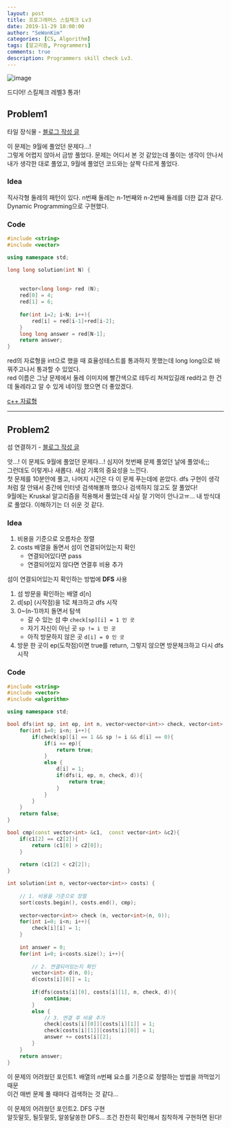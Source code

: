 ```yaml
---
layout: post
title: 프로그래머스 스킬체크 Lv3
date: 2019-11-29 18:00:00
author: "SeWonKim"
categories: [CS, Algorithm]
tags: [알고리즘, Programmers]
comments: true
description: Programmers skill check Lv3.
---
```


![image](https://user-images.githubusercontent.com/30452963/69855023-e783ed80-12cd-11ea-8606-6d1ffcf1af02.png)

드디어! 스킬체크 레벨3 통과! 

## Problem1

타일 장식물 - [블로그 작성 글](https://sewonkimm.github.io/algorithm/2019/09/09/Tile.html)

이 문제는 9월에 풀었던 문제다...!     
그렇게 어렵지 않아서 금방 풀었다. 문제는 어디서 본 것 같았는데 풀이는 생각이 안나서 내가 생각한 대로 풀었고, 9월에 풀었던 코드와는 살짝 다르게 풀었다. 
 

### Idea

직사각형 둘레의 패턴이 있다. n번째 둘레는 n-1번째와 n-2번째 둘레를 더한 값과 같다.     
Dynamic Programming으로 구현했다.


### Code
```cpp
#include <string>
#include <vector>

using namespace std;

long long solution(int N) {
    
    
    vector<long long> red (N);
    red[0] = 4;
    red[1] = 6;
    
    for(int i=2; i<N; i++){
        red[i] = red[i-1]+red[i-2];
    }
    long long answer = red[N-1];    
    return answer;
}
```

red의 자료형을 int으로 했을 때 효율성테스트를 통과하지 못했는데 long long으로 바꿔주고나서 통과할 수 있었다.     
red 이름은 그냥 문제에서 둘레 이미지에 빨간색으로 테두리 쳐져있길래 red라고 한 건데 둘레라고 알 수 있게 네이밍 했으면 더 좋았겠다. 

[c++ 자료형](http://melonicedlatte.com/algorithm/2018/03/04/022437.html)

---

## Problem2

섬 연결하기 - [블로그 작성 글](https://sewonkimm.github.io/algorithm/2019/09/09/ConnectIsland.html)

앗...! 이 문제도 9월에 풀었던 문제다...! 심지어 첫번째 문제 풀었던 날에 풀었네;;;      
그런데도 이렇게나 새롭다. 새삼 기록의 중요성을 느낀다.    
첫 문제를 10분안에 풀고, 나머지 시간은 다 이 문제 푸는데에 쏟았다. dfs 구현이 생각처럼 잘 안돼서 중간에 인터넷 검색해볼까 했으나 검색하지 않고도 잘 풀었다!     
9월에는 Kruskal 알고리즘을 적용해서 풀었는데 사실 잘 기억이 안나고ㅠ... 내 방식대로 풀었다. 이해하기는 더 쉬운 것 같다.


### Idea

1. 비용을 기준으로 오름차순 정렬
2. costs 배열을 돌면서 섬이 연결되어있는지 확인
    - 연결되어있다면 pass
    - 연결되어있지 않다면 연결후 비용 추가

섬이 연결되어있는지 확인하는 방법에 **DFS** 사용

1. 섬 방문을 확인하는 배열 d[n]
2. d[sp] (시작점)을 1로 체크하고 dfs 시작
3. 0~(n-1)까지 돌면서 탐색
    - 갈 수 있는 섬 中 `check[sp][i] = 1 인 곳`
    - 자기 자신이 아닌 곳 `sp != i 인 곳`
    - 아직 방문하지 않은 곳 `d[i] = 0 인 곳`
4. 방문 한 곳이 ep(도착점)이면 true를 return, 그렇지 않으면 방문체크하고 다시 dfs 시작


### Code
```cpp
#include <string>
#include <vector>
#include <algorithm>

using namespace std;

bool dfs(int sp, int ep, int n, vector<vector<int>> check, vector<int> d){
    for(int i=0; i<n; i++){
        if(check[sp][i] == 1 && sp != i && d[i] == 0){
            if(i == ep){
                return true;
            }
            else {
                d[i] = 1;
                if(dfs(i, ep, n, check, d)){
                    return true;
                }
            }
        }
    }
    return false;
}

bool cmp(const vector<int> &c1,  const vector<int> &c2){
    if(c1[2] == c2[2]){
        return (c1[0] > c2[0]);
    }
    
    return (c1[2] < c2[2]);
}

int solution(int n, vector<vector<int>> costs) {
    
    // 1. 비용을 기준으로 정렬
    sort(costs.begin(), costs.end(), cmp);
    
    vector<vector<int>> check (n, vector<int>(n, 0));
    for(int i=0; i<n; i++){
        check[i][i] = 1;
    }
    
    int answer = 0;
    for(int i=0; i<costs.size(); i++){
        
        // 2. 연결되어있는지 확인
        vector<int> d(n, 0);
        d[costs[i][0]] = 1;
        
        if(dfs(costs[i][0], costs[i][1], n, check, d)){
            continue;
        }
        else {
            // 3. 연결 후 비용 추가
            check[costs[i][0]][costs[i][1]] = 1;
            check[costs[i][1]][costs[i][0]] = 1;
            answer += costs[i][2];
        }
    }
    return answer;
}
```

이 문제의 어려웠던 포인트1. 배열의 n번째 요소를 기준으로 정렬하는 방법을 까먹었기 때문     
이건 매번 문제 풀 때마다 검색하는 것 같다...

이 문제의 어려웠던 포인트2. DFS 구현     
알듯말듯, 될듯말듯, 알쏭달쏭한 DFS... 조건 찬찬히 확인해서 침착하게 구현하면 된다!
